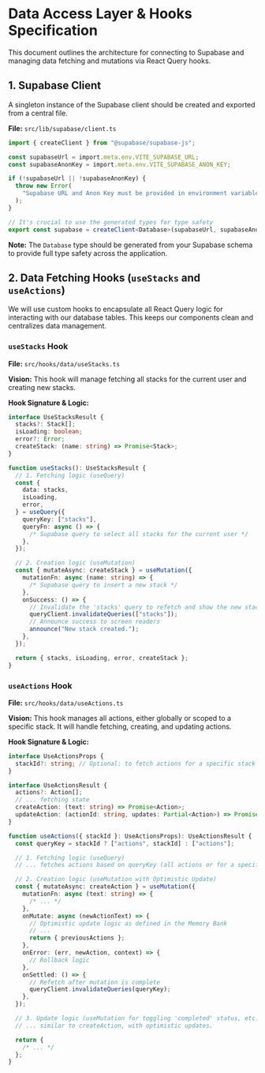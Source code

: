 # Data Access Layer & Hooks Specification

This document outlines the architecture for connecting to Supabase and managing data fetching and mutations via React Query hooks.

## 1. Supabase Client

A singleton instance of the Supabase client should be created and exported from a central file.

**File:** `src/lib/supabase/client.ts`

```typescript
import { createClient } from "@supabase/supabase-js";

const supabaseUrl = import.meta.env.VITE_SUPABASE_URL;
const supabaseAnonKey = import.meta.env.VITE_SUPABASE_ANON_KEY;

if (!supabaseUrl || !supabaseAnonKey) {
  throw new Error(
    "Supabase URL and Anon Key must be provided in environment variables."
  );
}

// It's crucial to use the generated types for type safety
export const supabase = createClient<Database>(supabaseUrl, supabaseAnonKey);
```

**Note:** The `Database` type should be generated from your Supabase schema to provide full type safety across the application.

## 2. Data Fetching Hooks (`useStacks` and `useActions`)

We will use custom hooks to encapsulate all React Query logic for interacting with our database tables. This keeps our components clean and centralizes data management.

### `useStacks` Hook

**File:** `src/hooks/data/useStacks.ts`

**Vision:** This hook will manage fetching all stacks for the current user and creating new stacks.

**Hook Signature & Logic:**

```typescript
interface UseStacksResult {
  stacks?: Stack[];
  isLoading: boolean;
  error?: Error;
  createStack: (name: string) => Promise<Stack>;
}

function useStacks(): UseStacksResult {
  // 1. Fetching logic (useQuery)
  const {
    data: stacks,
    isLoading,
    error,
  } = useQuery({
    queryKey: ["stacks"],
    queryFn: async () => {
      /* Supabase query to select all stacks for the current user */
    },
  });

  // 2. Creation logic (useMutation)
  const { mutateAsync: createStack } = useMutation({
    mutationFn: async (name: string) => {
      /* Supabase query to insert a new stack */
    },
    onSuccess: () => {
      // Invalidate the 'stacks' query to refetch and show the new stack
      queryClient.invalidateQueries(["stacks"]);
      // Announce success to screen readers
      announce("New stack created.");
    },
  });

  return { stacks, isLoading, error, createStack };
}
```

### `useActions` Hook

**File:** `src/hooks/data/useActions.ts`

**Vision:** This hook manages all actions, either globally or scoped to a specific stack. It will handle fetching, creating, and updating actions.

**Hook Signature & Logic:**

```typescript
interface UseActionsProps {
  stackId?: string; // Optional: to fetch actions for a specific stack
}

interface UseActionsResult {
  actions?: Action[];
  // ... fetching state
  createAction: (text: string) => Promise<Action>;
  updateAction: (actionId: string, updates: Partial<Action>) => Promise<Action>;
}

function useActions({ stackId }: UseActionsProps): UseActionsResult {
  const queryKey = stackId ? ["actions", stackId] : ["actions"];

  // 1. Fetching logic (useQuery)
  // ... fetches actions based on queryKey (all actions or for a specific stack)

  // 2. Creation logic (useMutation with Optimistic Update)
  const { mutateAsync: createAction } = useMutation({
    mutationFn: async (text: string) => {
      /* ... */
    },
    onMutate: async (newActionText) => {
      // Optimistic update logic as defined in the Memory Bank
      // ...
      return { previousActions };
    },
    onError: (err, newAction, context) => {
      // Rollback logic
    },
    onSettled: () => {
      // Refetch after mutation is complete
      queryClient.invalidateQueries(queryKey);
    },
  });

  // 3. Update logic (useMutation for toggling 'completed' status, etc.)
  // ... similar to createAction, with optimistic updates.

  return {
    /* ... */
  };
}
```
